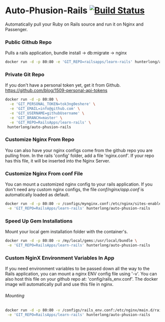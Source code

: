 # Auto-Phusion-Rails [![Build Status](https://travis-ci.org/Hunterlong/Auto-Phusion-Rails.svg?branch=master)](https://travis-ci.org/Hunterlong/Auto-Phusion-Rails)
Automatically pull your Ruby on Rails source and run it on Nginx and Passenger.


### Public Github Repo
Pulls a rails application, bundle install -> db:migrate -> nginx
```bash
docker run -d -p 80:80 -e 'GIT_REPO=railsapps/learn-rails' hunterlong/auto-phusion-rails
```

### Private Git Repo
If you don't have a personal token yet, get it from Github. https://github.com/blog/1509-personal-api-tokens
```bash
docker run -d -p 80:80 \
  -e 'GIT_PERSONAL_TOKEN=tok3ng0eshere' \
  -e 'GIT_EMAIL=info@github.com' \
  -e 'GIT_USERNAME=githubUsername' \
  -e 'GIT_BRANCH=master' \
  -e 'GIT_REPO=RailsApps/learn-rails' \
 hunterlong/auto-phusion-rails
```

### Customize Nginx From Repo
You can also have your nginx configs come from the github repo you are pulling from. In the rails 'config' folder, add a file 'nginx.conf'. If your repo has this file, it will be inserted into the Nginx Server.

### Customize Nginx From conf File
You can mount a customized nginx config to your rails application. If you don't need any custom nginx configs, the file *conf/nginx/app.conf* is automatically loaded as default.
```bash
docker run -d -p 80:80 -v /configs/mynginx.conf:/etc/nginx/sites-enabled/webapp.conf \
 -e 'GIT_REPO=RailsApps/learn-rails' hunterlong/auto-phusion-rails
```

### Speed Up Gem Installations
Mount your local gem installation folder with the container's.
```bash
docker run -d -p 80:80 -v /my/local/gems:/usr/local/bundle \
 -e 'GIT_REPO=RailsApps/learn-rails' hunterlong/auto-phusion-rails
```

### Custom NginX Environment Variables In App
If you need environment variables to be passed down all the way to the Rails application, you can mount a nginx ENV config file using '-v'.  You can also host this file on your github repo at: 'config/rails_env.conf'. The docker image will automatically pull and use this file in nginx. 
###### Mounting
```bash
docker run -d -p 80:80 -v /configs/rails_env.conf:/etc/nginx/main.d/rails_env.conf \
 -e 'GIT_REPO=RailsApps/learn-rails' hunterlong/auto-phusion-rails
```
